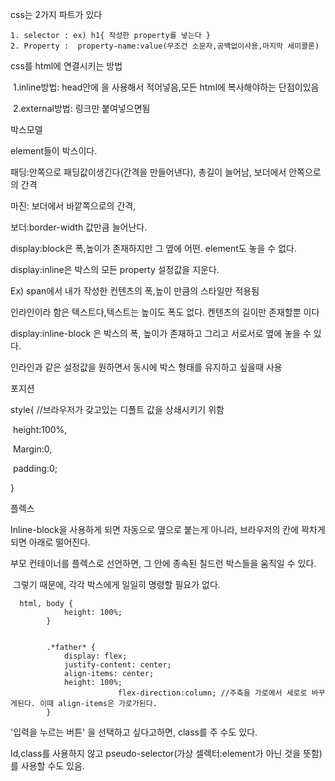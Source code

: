 css는 2가지 파트가 있다

	1. selector : ex) h1{ 작성한 property를 넣는다 }
 	2. Property :  property-name:value(무조건 소문자,공백없이사용,마지막 세미콜론)



css를 html에 연결시키는 방법

​	1.inline방법: head안에 <style></style>을 사용해서 적어넣음,모든 html에 복사해야하는 단점이있음

​	2.external방법:<link href = "style.css" ref= "stylesheet"> 링크만 붙여넣으면됨



박스모델

element들이 박스이다.



패딩:안쪽으로 패딩값이생긴다(간격을 만들어낸다), 총길이 늘어남, 보더에서 안쪽으로의 간격

마진: 보더에서 바깥쪽으로의 간격,

보더:border-width 값만큼 늘어난다.



display:block은 폭,높이가 존재하지만 그 옆에 어떤. element도 놓을 수 없다.



display:inline은 박스의 모든 property 설정값을 지운다.

Ex) span에서 내가 작성한 컨텐츠의 폭,높이 만큼의 스타일만 적용됨

인라인이라 함은 텍스트다,텍스트는 높이도 폭도 없다. 켄텐츠의 길이만 존재할뿐 이다



display:inline-block 은 박스의 폭, 높이가 존재하고 그리고 서로서로 옆에 놓을 수 있다.

인라인과 같은 설정값을 원하면서 동시에 박스 형태를 유지하고 싶을때 사용



포지션

 style{ //브라우저가 갖고있는 디폴트 값을 상쇄시키기 위함

​	height:100%,

​	Margin:0,

​	padding:0;

}



플렉스

Inline-block을 사용하게 되면 자동으로 옆으로 붙는게 아니라, 브라우저의 칸에 꽉차게되면 아래로 떨어진다.

부모 컨테이너를 플렉스로 선언하면, 그 안에 종속된 칠드런 박스들을 움직일 수 있다. 

​	그렇기 때문에, 각각 박스에게 일일히 명령할 필요가 없다.

```
  html, body {
​            height: 100%;
​        }


​        .*father* {
​            display: flex;
​            justify-content: center;
​            align-items: center;
​            height: 100%;
						flex-direction:column; //주축을 가로에서 세로로 바꾸게된다. 이때 align-items은 가로가된다.
​        }
```



'입력을 누르는 버튼' 을 선택하고 싶다고하면, class를 주 수도 있다.

Id,class를 사용하지 않고 pseudo-selector(가상 셀렉터:element가 아닌 것을 뜻함)를 사용할 수도 있음.

